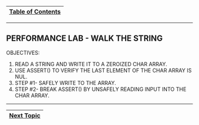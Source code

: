 |[Table of Contents](/00-Table-of-Contents.md)|
|---|

---

## PERFORMANCE LAB - WALK THE STRING

OBJECTIVES:

1. READ A STRING AND WRITE IT TO A ZEROIZED CHAR ARRAY.
2. USE ASSERT() TO VERIFY THE LAST ELEMENT OF THE CHAR ARRAY IS NUL.
3. STEP #1- SAFELY WRITE TO THE ARRAY.
4. STEP #2- BREAK ASSERT() BY UNSAFELY READING INPUT INTO THE CHAR ARRAY.

---

|[Next Topic](/15_Error_handling/02_errno.md)|
|---|

